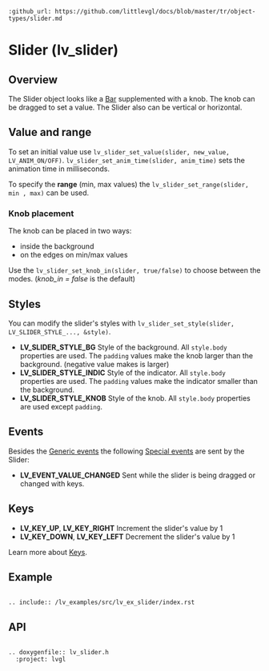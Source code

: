 ```eval_rst
:github_url: https://github.com/littlevgl/docs/blob/master/tr/object-types/slider.md
```
# Slider (lv_slider)

## Overview

The Slider object looks like a [Bar](/object-types/bar) supplemented with a knob. The knob can be dragged to set a value. The Slider also can be vertical or horizontal.

## Value and range
To set an initial value use `lv_slider_set_value(slider, new_value, LV_ANIM_ON/OFF)`. 
`lv_slider_set_anim_time(slider, anim_time)` sets the animation time in milliseconds.

To specify the **range** (min, max values) the `lv_slider_set_range(slider, min , max)` can be used.

### Knob placement
The knob can be placed in two ways:
- inside the background
- on the edges on min/max values

Use the `lv_slider_set_knob_in(slider, true/false)` to choose between the modes. (*knob_in = false* is the default)


## Styles
You can modify the slider's styles with `lv_slider_set_style(slider, LV_SLIDER_STYLE_..., &style)`.

- **LV_SLIDER_STYLE_BG** Style of the background. All `style.body` properties are used. The `padding` values make the knob larger than the background. (negative value makes is larger)
- **LV_SLIDER_STYLE_INDIC** Style of the indicator. All `style.body` properties are used. The `padding` values make the indicator smaller than the background. 
- **LV_SLIDER_STYLE_KNOB** Style of the knob.  All `style.body` properties are used except `padding`. 

## Events
Besides the [Generic events](/overview/event.html#generic-events) the following [Special events](/overview/event.html#special-events) are sent by the Slider:
- **LV_EVENT_VALUE_CHANGED** Sent while the slider is being dragged or changed with keys.

## Keys
- **LV_KEY_UP**, **LV_KEY_RIGHT** Increment the slider's value by 1
- **LV_KEY_DOWN**, **LV_KEY_LEFT** Decrement the slider's value by 1

Learn more about [Keys](/overview/indev).

## Example

```eval_rst

.. include:: /lv_examples/src/lv_ex_slider/index.rst

```


## API 

```eval_rst

.. doxygenfile:: lv_slider.h
  :project: lvgl
        
```
